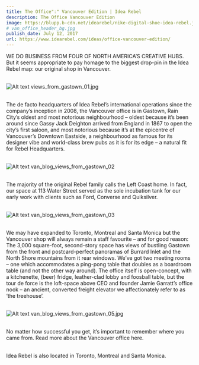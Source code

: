 ```yaml
---
title: The Office":" Vancouver Edition | Idea Rebel
description: The Office Vancouver Edition
image: https://blupp.b-cdn.net/idearebel/nike-digital-shoe-idea-rebel.jpeg?quality=80&width=800
# van_office_header_bg.jpg
publish_date: July 12, 2017
url: https://www.idearebel.com/ideas/office-vancouver-edition/
--- 
```

WE DO BUSINESS FROM FOUR OF NORTH AMERICA’S CREATIVE HUBS. But it seems appropriate to pay homage to the biggest drop-pin in the Idea Rebel map: our original shop in Vancouver.

\
![Alt text](https://blupp.b-cdn.net/idearebel/nike-digital-shoe-idea-rebel.jpeg?quality=80&width=800?quality=80&width=800 "a title")
views_from_gastown_01.jpg

\
The de facto headquarters of Idea Rebel’s international operations since the company’s inception in 2008, the Vancouver office is in Gastown, Rain City’s oldest and most notorious neighbourhood – oldest because it’s been around since Gassy Jack Deighton arrived from England in 1867 to open the city’s first saloon, and most notorious because it’s at the epicentre of Vancouver’s Downtown Eastside, a neighbourhood as famous for its designer vibe and world-class brew pubs as it is for its edge – a natural fit for Rebel Headquarters.

\
![Alt text](https://blupp.b-cdn.net/idearebel/nike-digital-shoe-idea-rebel.jpeg?quality=80&width=800?quality=80&width=800 "a title")
van_blog_views_from_gastown_02

\
The majority of the original Rebel family calls the Left Coast home. In fact, our space at 113 Water Street served as the sole incubation tank for our early work with clients such as Ford, Converse and Quiksilver.

\
![Alt text](https://blupp.b-cdn.net/idearebel/nike-digital-shoe-idea-rebel.jpeg?quality=80&width=800?quality=80&width=800 "a title")
van_blog_views_from_gastown_03

\
We may have expanded to Toronto, Montreal and Santa Monica but the Vancouver shop will always remain a staff favourite – and for good reason: The 3,000 square-foot, second-story space has views of bustling Gastown from the front and postcard-perfect panoramas of Burrard Inlet and the North Shore mountains from it rear windows. We’ve got two meeting rooms – one which accommodates a ping-pong table that doubles as a boardroom table (and not the other way around). The office itself is open-concept, with a kitchenette, (beer) fridge, leather-clad lobby and foosball table, but the tour de force is the loft-space above CEO and founder Jamie Garratt’s office nook – an ancient, converted freight elevator we affectionately refer to as ‘the treehouse’.

\
![Alt text](https://blupp.b-cdn.net/idearebel/nike-digital-shoe-idea-rebel.jpeg?quality=80&width=800?quality=80&width=800 "a title")
van_blog_views_from_gastown_05.jpg

\
No matter how successful you get, it’s important to remember where you came from. Read more about the Vancouver office here.

\
Idea Rebel is also located in Toronto, Montreal and Santa Monica.
